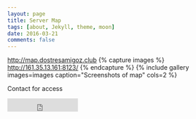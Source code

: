 ```yaml
---
layout: page
title: Server Map
tags: [about, Jekyll, theme, moon]
date: 2016-03-21
comments: false
---
```

<a href="http://map.dostresamigoz.club">http://map.dostresamigoz.club</a>
{% capture images %}
    http://161.35.13.161:8123/
{% endcapture %}
{% include gallery images=images caption="Screenshots of map" cols=2 %}

Contact for access
<iframe src=http://161.35.13.161:8123/" frameborder="0" scrolling="0" width="160px" height="30px"></iframe>    
